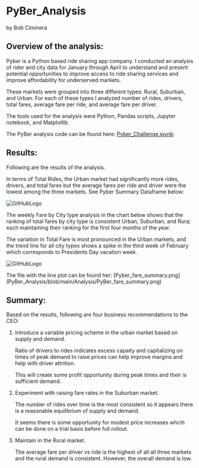 # PyBer_Analysis
by Bob Ciminera

## Overview of the analysis: 
Pyber is a Python based ride sharing app company.  I conducted an analysis of rider and city data for January through April to understand and present potential opportunities to improve access to ride sharing services and improve affordability for underserved markets.

These markets were grouped into three different types:
Rural, Suburban, and Urban. For each of these types I analyzed number of rides, drivers, total fares, average fare per ride, and average fare per driver.

The tools used for the analysis were Python, Pandas scripts, Jupyter notebook, and Matplotlib.

The PyBer analysis code can be found here: [Pyber_Challenge.ipynb](PyBer_Challenge.ipynb)

## Results: 

Following are the results of the analysis.

In terms of Total Rides, the Urban market had significantly more rides, drivers, and total fares but the average fares per ride and driver were the lowest among the three markets.  See Pyber Summary Dataframe below:

![GitHubLogo](PyBer_Analysis/blob/main/Pyber%20Screen%20Shots/Pyber%20Dataframe.png)

The weekly Fare by City type analysis in the chart below shows that the ranking of total fares by city type is consistent Urban, Suburban, and Rura; each maintaining their ranking for the first four months of the year.

The variation in Total Fare is most pronounced in the Urban markets, and the trend line for all city types shows a spike in the third week of February which corresponds to Presidents Day vacation week.


![GitHubLogo](PyBer_Analysis/blob/main/Pyber%20Screen%20Shots/Pyber_graph.png)

The file with the line plot can be found her: [Pyber_fare_summary.png] (PyBer_Analysis/blob/main/Analysis/PyBer_fare_summary.png)

## Summary: 

Based on the results, following are four business recommendations to the CEO:

1. Introduce a variable pricing scheme in the urban market based on supply and demand.
    
    Ratio of drivers to rides indicates excess capaity and capitalizing on times of peak demand to raise prices can help improve margins and help with driver attrition.

    This will create some profit opportunity during peak times and their is sufficient demand.

2. Experiment with raising fare rates in the Suburban market.

    The number of rides over time is the most consistent so it appears there is a reasonable equilibrium of supply and demand.  
    
    It seems there is some opportunity for modest price increases whcih can be done on a trial basis before full rollout.   

2.  Maintain in the Rural market.

    The average fare per driver vs ride is the highest of all all three markets and the rural demand is consistent.  However, the overall demand is low.  
    
    








